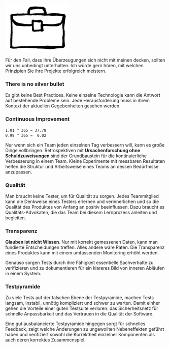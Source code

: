 <img class="head" src="/assets/work.png">

Für den Fall, dass Ihre Überzeugungen sich nicht mit meinen decken, sollten
wir uns unbedingt unterhalten. Ich würde gern hören, mit welchen Prinzipien
Sie ihre Projekte erfolgreich meistern.

### There is no silver bullet 

Es gibt keine Best Practices. Keine einzelne
Technologie kann die Antwort auf bestehende Probleme sein.
Jede Herausforderung muss in ihrem Kontext der aktuellen Gegebenheiten gesehen 
werden. 

### Continuous Improvement

```
1.01 ^ 365 = 37.78 
0.99 ^ 365 =  0.02
```

Nur wenn sich ein Team jeden einzelnen Tag verbessern will, kann es große
Dinge vollbringen. Retrospektiven mit **Ursachenforschung ohne Schuldzuweisungen**
sind der Grundbaustein für die kontinuierliche Verbesserung in einem Team.
Kleine Experimente mit messbaren Resultaten helfen die Struktur und Arbeitsweise
eines Teams an dessen Bedürfnisse anzupassen.

### Qualität

Man braucht keine Tester, um für Qualität zu sorgen. Jedes Teammitglied kann
die Denkweise eines Testers erlernen und verinnerlichen und so die Qualität 
des Produktes von Anfang an positiv beeinflussen. Dazu braucht es 
Qualitäts-Advokaten, die das Team bei diesem Lernprozess anleiten und begleiten.

### Transparenz

**Glauben ist nicht Wissen**. Nur mit korrekt gemessenen Daten, kann man
fundierte Entscheidungen treffen. Alles andere wäre Raten. Die Transparenz
eines Produktes kann mit einem umfassenden Monitoring erhöht werden. 

Genauso sorgen Tests durch ihre Fähigkeit essentielle Sachverhalte zu 
verifizieren und zu dokumentieren für ein klareres Bild von inneren 
Abläufen in einem System.

### Testpyramide

Zu viele Tests auf der falschen Ebene der Testpyramide, machen Tests langsam,
instabil, unnötig kompliziert und schwer zu warten. Damit einher gehen die Vorteile
einer guten Testsuite verloren: das Sicherheitsnetz für schnelle Anpassbarkeit 
und das Vertrauen in die Qualität der Software.

Eine gut ausbalancierte Testpyramide hingegen sorgt für schnelles Feedback, zeigt
welche Änderungen zu ungewollten Nebeneffekten geführt haben und verifiziert 
sowohl die Korrektheit einzelner Komponenten als auch deren korrektes Zusammenspiel.

<!--### tools-->
<!--### CI / Devops-->
<!--### naming things-->
<!--### pairing-->
